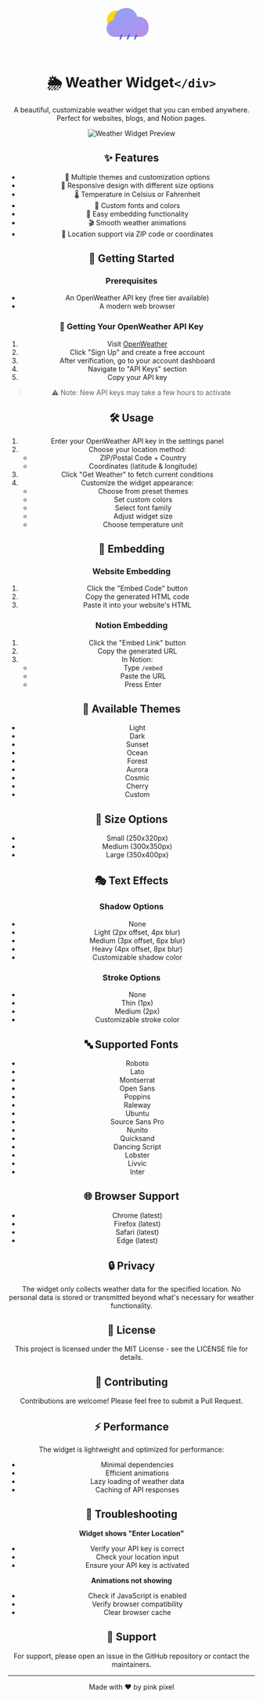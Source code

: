 <div align="center">
<svg width="120" height="120" viewBox="0 0 120 120" fill="none" xmlns="http://www.w3.org/2000/svg">
  <defs>
    <linearGradient id="grad1" x1="0%" y1="0%" x2="100%" y2="100%">
      <stop offset="0%" style="stop-color:#8ba3fc;stop-opacity:1" />
      <stop offset="100%" style="stop-color:#b98fe7;stop-opacity:1" />
    </linearGradient>
  </defs>
  <!-- Sun rays (made larger) -->
  <circle cx="30" cy="52" r="20" fill="#FFD700"/>
  <!-- Main cloud (adjusted path to create space for sun) -->
  <path d="M95 65c0-11-9-20-20-20-1.1 0-2.2 0.1-3.2 0.3C69.5 34.5 60.2 27 49 27c-13.8 0-25 11.2-25 25 0 0.7 0-0.7 0 0C15.7 52.9 9 60.1 9 69c0 9.4 7.6 17 17 17h52c9.4 0 17-7.6 17-17z" fill="url(#grad1)"/>
  <!-- Rain drops (adjusted to come out from under the cloud) -->
  <path d="M40 82l-3 8M55 82l-3 8M70 82l-3 8" stroke="#4169E1" stroke-width="3" stroke-linecap="round"/>
</svg>

# 🌦️ Weather Widget`</div>`

A beautiful, customizable weather widget that you can embed anywhere. Perfect for websites, blogs, and Notion pages.

![Weather Widget Preview](https://res.cloudinary.com/di7ctlowx/image/upload/v1737380828/weather-widget_kybydv.png)

## ✨ Features

- 🎨 Multiple themes and customization options
- 📱 Responsive design with different size options
- 🌡️ Temperature in Celsius or Fahrenheit
- 💅 Custom fonts and colors
- 🔌 Easy embedding functionality
- 🎬 Smooth weather animations
- 📍 Location support via ZIP code or coordinates

## 🚀 Getting Started

### Prerequisites

- An OpenWeather API key (free tier available)
- A modern web browser

### 📝 Getting Your OpenWeather API Key

1. Visit [OpenWeather](https://openweathermap.org/api)
2. Click "Sign Up" and create a free account
3. After verification, go to your account dashboard
4. Navigate to "API Keys" section
5. Copy your API key

> ⚠️ Note: New API keys may take a few hours to activate

## 🛠️ Usage

1. Enter your OpenWeather API key in the settings panel
2. Choose your location method:
   - ZIP/Postal Code + Country
   - Coordinates (latitude & longitude)
3. Click "Get Weather" to fetch current conditions
4. Customize the widget appearance:
   - Choose from preset themes
   - Set custom colors
   - Select font family
   - Adjust widget size
   - Choose temperature unit

## 🔗 Embedding

### Website Embedding

1. Click the "Embed Code" button
2. Copy the generated HTML code
3. Paste it into your website's HTML

### Notion Embedding

1. Click the "Embed Link" button
2. Copy the generated URL
3. In Notion:
   - Type `/embed`
   - Paste the URL
   - Press Enter

## 🎨 Available Themes

- Light
- Dark
- Sunset
- Ocean
- Forest
- Aurora
- Cosmic
- Cherry
- Custom

## 📐 Size Options

- Small (250x320px)
- Medium (300x350px)
- Large (350x400px)

## 🎭 Text Effects

### Shadow Options

- None
- Light (2px offset, 4px blur)
- Medium (3px offset, 6px blur)
- Heavy (4px offset, 8px blur)
- Customizable shadow color

### Stroke Options

- None
- Thin (1px)
- Medium (2px)
- Customizable stroke color

## 🔤 Supported Fonts

- Roboto
- Lato
- Montserrat
- Open Sans
- Poppins
- Raleway
- Ubuntu
- Source Sans Pro
- Nunito
- Quicksand
- Dancing Script
- Lobster
- Livvic
- Inter

## 🌐 Browser Support

- Chrome (latest)
- Firefox (latest)
- Safari (latest)
- Edge (latest)

## 🔒 Privacy

The widget only collects weather data for the specified location. No personal data is stored or transmitted beyond what's necessary for weather functionality.

## 📄 License

This project is licensed under the MIT License - see the LICENSE file for details.

## 🤝 Contributing

Contributions are welcome! Please feel free to submit a Pull Request.

## ⚡ Performance

The widget is lightweight and optimized for performance:

- Minimal dependencies
- Efficient animations
- Lazy loading of weather data
- Caching of API responses

## 🐛 Troubleshooting

**Widget shows "Enter Location"**

- Verify your API key is correct
- Check your location input
- Ensure your API key is activated

**Animations not showing**

- Check if JavaScript is enabled
- Verify browser compatibility
- Clear browser cache

## 📧 Support

For support, please open an issue in the GitHub repository or contact the maintainers.

---

Made with ❤️ by pink pixel
